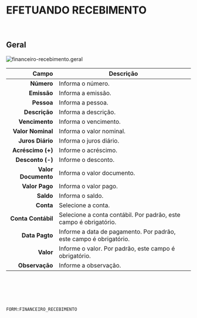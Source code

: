 # EFETUANDO RECEBIMENTO
<br>

## Geral
![financeiro-recebimento.geral](https://raw.githubusercontent.com/netforcews/docs-siscom/master/geral/imagens/financeiro-recebimento.geral.png)

Campo | Descrição
--:|---
**Número** | Informa o número.
**Emissão** | Informa a emissão.
**Pessoa** | Informa a pessoa.
**Descrição** | Informa a descrição.
**Vencimento** | Informa o vencimento.
**Valor Nominal** | Informa o valor nominal.
**Juros Diário** | Informa o juros diário.
**Acréscimo (+)** | Informe o acréscimo.
**Desconto (-)** | Informe o desconto.
**Valor Documento** | Informa o valor documento.
**Valor Pago** | Informa o valor pago.
**Saldo** | Informa o saldo.
**Conta** | Selecione a conta.
**Conta Contábil** | Selecione a conta contábil. Por padrão, este campo é obrigatório.
**Data Pagto** | Informe a data de pagamento. Por padrão, este campo é obrigatório.
**Valor** | Informe o valor. Por padrão, este campo é obrigatório.
**Observação** | Informe a observação.
<br>
<br>
<br>
<br>

```FORM:FINANCEIRO_RECEBIMENTO```
